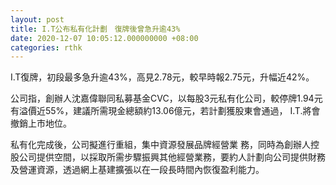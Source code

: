 ```yaml
---
layout: post
title: I.T公布私有化計劃　復牌後曾急升逾43%
date: 2020-12-07 10:05:12.000000000 +08:00
categories: rthk
---
```


I.T復牌，初段最多急升逾43%，高見2.78元，較早時報2.75元，升幅近42%。

公司指，創辦人沈嘉偉聯同私募基金CVC，以每股3元私有化公司，較停牌1.94元有溢價近55%，建議所需現金總額約13.06億元，若計劃獲股東會通過， I.T.將會撤銷上市地位。

私有化完成後，公司擬進行重組，集中資源發展品牌經營業 務，同時為創辦人控股公司提供空間，以採取所需步驟振興其他經營業務，要約人計劃向公司提供財務及營運資源，透過網上基建擴張以在一段長時間內恢復盈利能力。
